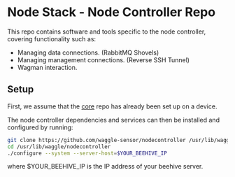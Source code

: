 <!--
waggle_topic=/node_controller/introduction
-->

# Node Stack - Node Controller Repo

This repo contains software and tools specific to the node controller, covering functionality such as:

* Managing data connections. (RabbitMQ Shovels)
* Managing management connections. (Reverse SSH Tunnel)
* Wagman interaction.

## Setup

First, we assume that the [core](https://github.com/waggle-sensor/core) repo has already been set up on a device.

The node controller dependencies and services can then be installed and configured by running:

```sh
git clone https://github.com/waggle-sensor/nodecontroller /usr/lib/waggle/nodecontroller
cd /usr/lib/waggle/nodecontroller
./configure --system --server-host=$YOUR_BEEHIVE_IP
```

where $YOUR_BEEHIVE_IP is the IP address of your beehive server.
